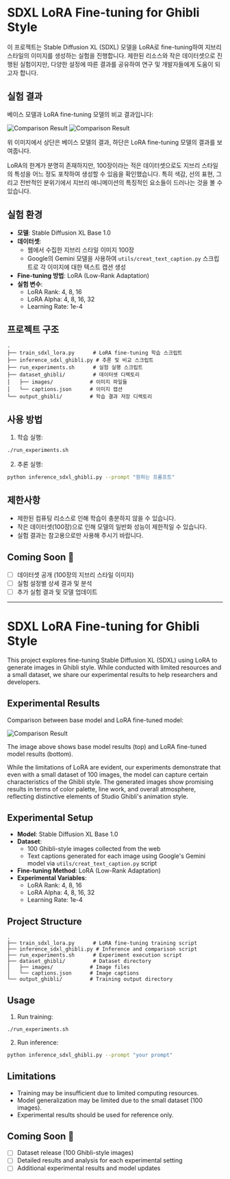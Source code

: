 # SDXL LoRA Fine-tuning for Ghibli Style

이 프로젝트는 Stable Diffusion XL (SDXL) 모델을 LoRA로 fine-tuning하여 지브리 스타일의 이미지를 생성하는 실험을 진행합니다. 제한된 리소스와 작은 데이터셋으로 진행된 실험이지만, 다양한 설정에 따른 결과를 공유하여 연구 및 개발자들에게 도움이 되고자 합니다.

## 실험 결과

베이스 모델과 LoRA fine-tuning 모델의 비교 결과입니다:

![Comparison Result](results/comparison_grid_prompt1_20250525_121036.png)
![Comparison Result](results/comparison_grid_prompt2_20250525_121036.png)

위 이미지에서 상단은 베이스 모델의 결과, 하단은 LoRA fine-tuning 모델의 결과를 보여줍니다.

LoRA의 한계가 분명히 존재하지만, 100장이라는 적은 데이터셋으로도 지브리 스타일의 특성을 어느 정도 포착하여 생성할 수 있음을 확인했습니다. 특히 색감, 선의 표현, 그리고 전반적인 분위기에서 지브리 애니메이션의 특징적인 요소들이 드러나는 것을 볼 수 있습니다.

## 실험 환경

- **모델**: Stable Diffusion XL Base 1.0
- **데이터셋**: 
  - 웹에서 수집한 지브리 스타일 이미지 100장
  - Google의 Gemini 모델을 사용하여 `utils/creat_text_caption.py` 스크립트로 각 이미지에 대한 텍스트 캡션 생성
- **Fine-tuning 방법**: LoRA (Low-Rank Adaptation)
- **실험 변수**:
  - LoRA Rank: 4, 8, 16
  - LoRA Alpha: 4, 8, 16, 32
  - Learning Rate: 1e-4

## 프로젝트 구조

```
.
├── train_sdxl_lora.py      # LoRA fine-tuning 학습 스크립트
├── inference_sdxl_ghibli.py # 추론 및 비교 스크립트
├── run_experiments.sh      # 실험 실행 스크립트
├── dataset_ghibli/         # 데이터셋 디렉토리
│   ├── images/            # 이미지 파일들
│   └── captions.json      # 이미지 캡션
└── output_ghibli/         # 학습 결과 저장 디렉토리
```

## 사용 방법

1. 학습 실행:
```bash
./run_experiments.sh
```

2. 추론 실행:
```bash
python inference_sdxl_ghibli.py --prompt "원하는 프롬프트"
```

## 제한사항

- 제한된 컴퓨팅 리소스로 인해 학습이 충분하지 않을 수 있습니다.
- 작은 데이터셋(100장)으로 인해 모델의 일반화 성능이 제한적일 수 있습니다.
- 실험 결과는 참고용으로만 사용해 주시기 바랍니다.

## Coming Soon 🚀

- [ ] 데이터셋 공개 (100장의 지브리 스타일 이미지)
- [ ] 실험 설정별 상세 결과 및 분석
- [ ] 추가 실험 결과 및 모델 업데이트

---

# SDXL LoRA Fine-tuning for Ghibli Style

This project explores fine-tuning Stable Diffusion XL (SDXL) using LoRA to generate images in Ghibli style. While conducted with limited resources and a small dataset, we share our experimental results to help researchers and developers.

## Experimental Results

Comparison between base model and LoRA fine-tuned model:

![Comparison Result](results/comparison_grid_prompt2_20250525_121036.png)

The image above shows base model results (top) and LoRA fine-tuned model results (bottom).

While the limitations of LoRA are evident, our experiments demonstrate that even with a small dataset of 100 images, the model can capture certain characteristics of the Ghibli style. The generated images show promising results in terms of color palette, line work, and overall atmosphere, reflecting distinctive elements of Studio Ghibli's animation style.

## Experimental Setup

- **Model**: Stable Diffusion XL Base 1.0
- **Dataset**: 
  - 100 Ghibli-style images collected from the web
  - Text captions generated for each image using Google's Gemini model via `utils/creat_text_caption.py` script
- **Fine-tuning Method**: LoRA (Low-Rank Adaptation)
- **Experimental Variables**:
  - LoRA Rank: 4, 8, 16
  - LoRA Alpha: 4, 8, 16, 32
  - Learning Rate: 1e-4

## Project Structure

```
.
├── train_sdxl_lora.py      # LoRA fine-tuning training script
├── inference_sdxl_ghibli.py # Inference and comparison script
├── run_experiments.sh      # Experiment execution script
├── dataset_ghibli/         # Dataset directory
│   ├── images/            # Image files
│   └── captions.json      # Image captions
└── output_ghibli/         # Training output directory
```

## Usage

1. Run training:
```bash
./run_experiments.sh
```

2. Run inference:
```bash
python inference_sdxl_ghibli.py --prompt "your prompt"
```

## Limitations

- Training may be insufficient due to limited computing resources.
- Model generalization may be limited due to the small dataset (100 images).
- Experimental results should be used for reference only.

## Coming Soon 🚀

- [ ] Dataset release (100 Ghibli-style images)
- [ ] Detailed results and analysis for each experimental setting
- [ ] Additional experimental results and model updates 